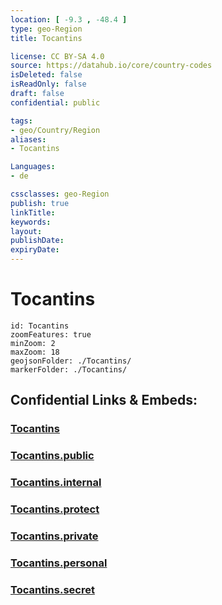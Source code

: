 ```yaml
---
location: [ -9.3 , -48.4 ] 
type: geo-Region
title: Tocantins

license: CC BY-SA 4.0
source: https://datahub.io/core/country-codes
isDeleted: false
isReadOnly: false
draft: false
confidential: public

tags:
- geo/Country/Region
aliases:
- Tocantins

Languages:
- de

cssclasses: geo-Region
publish: true
linkTitle: 
keywords: 
layout: 
publishDate: 
expiryDate: 
---
```


# Tocantins

```leaflet
id: Tocantins
zoomFeatures: true 
minZoom: 2 
maxZoom: 18
geojsonFolder: ./Tocantins/
markerFolder: ./Tocantins/
```


## Confidential Links & Embeds: 

### [Tocantins](/_Standards/Earth/Continent/America~South/Brazil/states~Brazil/Tocantins.md) 

### [Tocantins.public](/_public/Earth/Continent/America~South/Brazil/states~Brazil/Tocantins.public.md) 

### [Tocantins.internal](/_internal/Earth/Continent/America~South/Brazil/states~Brazil/Tocantins.internal.md) 

### [Tocantins.protect](/_protect/Earth/Continent/America~South/Brazil/states~Brazil/Tocantins.protect.md) 

### [Tocantins.private](/_private/Earth/Continent/America~South/Brazil/states~Brazil/Tocantins.private.md) 

### [Tocantins.personal](/_personal/Earth/Continent/America~South/Brazil/states~Brazil/Tocantins.personal.md) 

### [Tocantins.secret](/_secret/Earth/Continent/America~South/Brazil/states~Brazil/Tocantins.secret.md)


